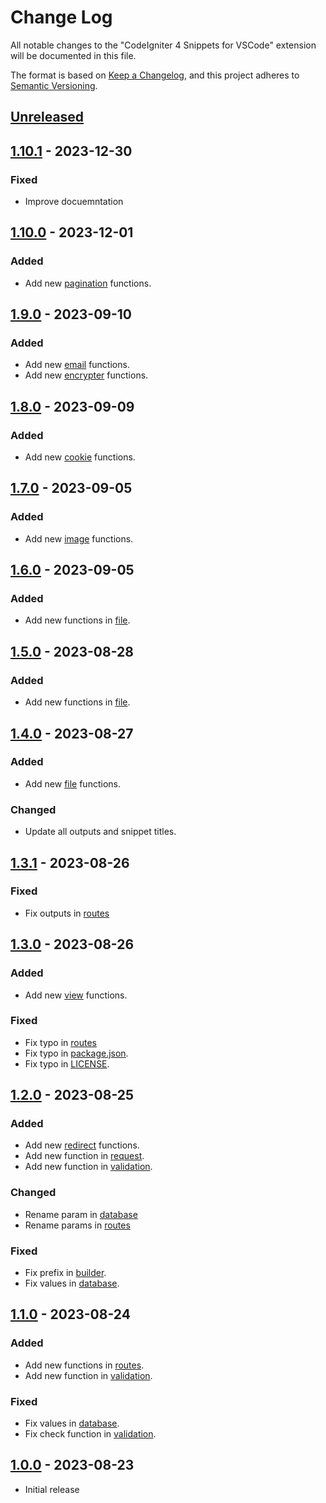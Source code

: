 # Change Log

All notable changes to the "CodeIgniter 4 Snippets for VSCode" extension will be documented in this file.

The format is based on [Keep a Changelog](https://keepachangelog.com/en/1.0.0/),
and this project adheres to [Semantic Versioning](https://semver.org/spec/v2.0.0.html).

## [Unreleased]

## [1.10.1] - 2023-12-30

### Fixed

- Improve docuemntation

## [1.10.0] - 2023-12-01

### Added

- Add new [pagination](./snippets/core/pagination.json) functions.

## [1.9.0] - 2023-09-10

### Added

- Add new [email](./snippets/core/email.json) functions.
- Add new [encrypter](./snippets/core/encrypter.json) functions.

## [1.8.0] - 2023-09-09

### Added

- Add new [cookie](./snippets/core/cookie.json) functions.

## [1.7.0] - 2023-09-05

### Added

- Add new [image](./snippets/core/image.json) functions.

## [1.6.0] - 2023-09-05

### Added

- Add new functions in [file](./snippets/core/file.json).

## [1.5.0] - 2023-08-28

### Added

- Add new functions in [file](./snippets/core/file.json).

## [1.4.0] - 2023-08-27

### Added

- Add new [file](./snippets/core/file.json) functions.

### Changed

- Update all outputs and snippet titles.

## [1.3.1] - 2023-08-26

### Fixed

- Fix outputs in [routes](./snippets/core/routes.json)

## [1.3.0] - 2023-08-26

### Added

- Add new [view](./snippets/core/view.json) functions.

### Fixed

- Fix typo in [routes](./snippets/core/routes.json)
- Fix typo in [package.json](./package.json).
- Fix typo in [LICENSE](./LICENSE).

## [1.2.0] - 2023-08-25

### Added

- Add new [redirect](./snippets/core/redirect.json) functions.
- Add new function in [request](./snippets/core/request.json).
- Add new function in [validation](./snippets/core/validation.json).

### Changed

- Rename param in [database](./snippets/core/database.json)
- Rename params in [routes](./snippets/core/routes.json)

### Fixed

- Fix prefix in [builder](./snippets/core/builder.json).
- Fix values in [database](./snippets/core/database.json).

## [1.1.0] - 2023-08-24

### Added

- Add new functions in [routes](./snippets/core/routes.json).
- Add new function in [validation](./snippets/core/validation.json).

### Fixed

- Fix values in [database](./snippets/core/database.json).
- Fix check function in [validation](./snippets/core/validation.json).

## [1.0.0] - 2023-08-23

- Initial release

[unreleased]: https://github.com/ManuelGil/vscode-codeigniter4-snippets/compare/v1.10.1...HEAD
[1.10.1]: https://github.com/ManuelGil/vscode-codeigniter4-snippets/compare/v1.10.0...v1.10.1
[1.10.0]: https://github.com/ManuelGil/vscode-codeigniter4-snippets/compare/v1.9.0...v1.10.0
[1.9.0]: https://github.com/ManuelGil/vscode-codeigniter4-snippets/compare/v1.8.0...v1.9.0
[1.8.0]: https://github.com/ManuelGil/vscode-codeigniter4-snippets/compare/v1.7.0...v1.8.0
[1.7.0]: https://github.com/ManuelGil/vscode-codeigniter4-snippets/compare/v1.6.0...v1.7.0
[1.6.0]: https://github.com/ManuelGil/vscode-codeigniter4-snippets/compare/v1.5.0...v1.6.0
[1.5.0]: https://github.com/ManuelGil/vscode-codeigniter4-snippets/compare/v1.4.0...v1.5.0
[1.4.0]: https://github.com/ManuelGil/vscode-codeigniter4-snippets/compare/v1.3.1...v1.4.0
[1.3.1]: https://github.com/ManuelGil/vscode-codeigniter4-snippets/compare/v1.3.0...v1.3.1
[1.3.0]: https://github.com/ManuelGil/vscode-codeigniter4-snippets/compare/v1.2.0...v1.3.0
[1.2.0]: https://github.com/ManuelGil/vscode-codeigniter4-snippets/compare/v1.1.0...v1.2.0
[1.1.0]: https://github.com/ManuelGil/vscode-codeigniter4-snippets/compare/v1.0.0...v1.1.0
[1.0.0]: https://github.com/ManuelGil/vscode-codeigniter4-snippets/releases/tag/v1.0.0
